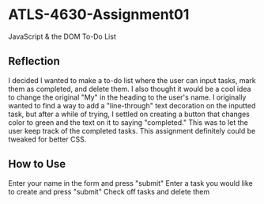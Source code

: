 # ATLS-4630-Assignment01
JavaScript &amp; the DOM
To-Do List
## Reflection
I decided I wanted to make a to-do list where the user can input tasks, mark them as completed, and delete them. I also thought it would be a cool idea to change the original "My" in the heading to the user's name. I originally wanted to find a way to add a "line-through" text decoration on the inputted task, but after a while of trying, I settled on creating a button that changes color to green and the text on it to saying "completed." This was to let the user keep track of the completed tasks. This assignment definitely could be tweaked for better CSS.
## How to Use
Enter your name in the form and press "submit"
Enter a task you would like to create and press "submit"
Check off tasks and delete them
